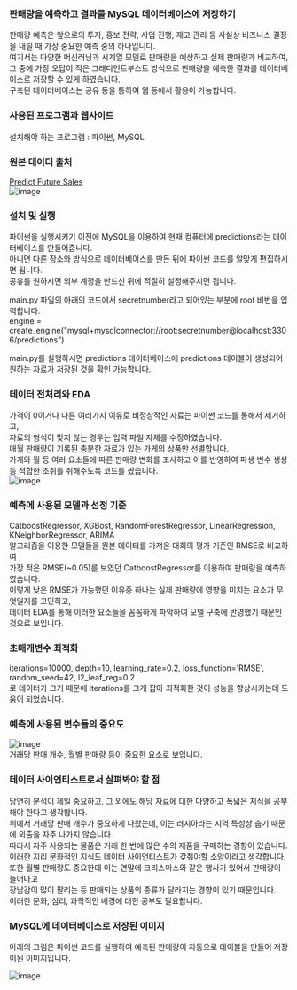 ### 판매량을 예측하고 결과를 MySQL 데이터베이스에 저장하기  

판매량 예측은 앞으로의 투자, 홍보 전략, 사업 진행, 재고 관리 등 사실상 비즈니스 결정을 내릴 때 가장 중요한 예측 중의 하나입니다.  
여기서는 다양한 머신러닝과 시계열 모델로 판매량을 예상하고 실제 판매량과 비교하여,  
그 중에 가장 오답이 적은 그래디언트부스트 방식으로 판매량을 예측한 결과를 데이터베이스로 저장할 수 있게 하였습니다.  
구축된 데이터베이스는 공유 등을 통하여 웹 등에서 활용이 가능합니다.  

  
### 사용된 프로그램과 웹사이트  
  
설치해야 하는 프로그램 : 파이썬, MySQL  

  
### 원본 데이터 출처  
  
[Predict Future Sales](https://www.kaggle.com/competitions/competitive-data-science-predict-future-sales/data)  
![image](https://github.com/SungUk/futuresales/assets/5809062/7ac7219c-6068-44bd-b61b-0d625f4089e1)  
  
  
### 설치 및 실행  
  
파이썬을 실행시키기 이전에 MySQL을 이용하여 현재 컴퓨터에 predictions라는 데이터베이스를 만들어줍니다.  
아니면 다른 장소와 방식으로 데이터베이스를 만든 뒤에 파이썬 코드를 알맞게 편집하시면 됩니다.  
공유를 원하시면 외부 계정을 만드신 뒤에 적절히 설정해주시면 됩니다.  

main.py 파일의 아래의 코드에서 secretnumber라고 되어있는 부분에 root 비번을 입력합니다.  
engine = create_engine("mysql+mysqlconnector://root:secretnumber@localhost:3306/predictions")  
  
main.py를 실행하시면 predictions 데이터베이스에 predictions 테이블이 생성되어 원하는 자료가 저장된 것을 확인 가능합니다.  
  
  
### 데이터 전처리와 EDA  

가격이 0이거나 다른 여러가지 이유로 비정상적인 자료는 파이썬 코드를 통해서 제거하고,  
자료의 형식이 맞지 않는 경우는 입력 파일 자체를 수정하였습니다.  
매월 판매량이 기록된 충분한 자료가 있는 가게의 상품만 선별합니다.  
가게와 월 등 여러 요소들에 따른 판매량 변화를 조사하고 이를 반영하여 파생 변수 생성 등 적합한 조취를 취해주도록 코드를 짰습니다.  
![image](https://github.com/SungUk/futuresales/assets/5809062/1bb5e0ed-2e8d-4fc0-9ba5-df61daab4b79)

  
### 예측에 사용된 모델과 선정 기준  

CatboostRegressor, XGBost, RandomForestRegressor, LinearRegression, KNeighborRegressor, ARIMA  
알고리즘을 이용한 모델들을 원본 데이터를 가져온 대회의 평가 기준인 RMSE로 비교하여  
가장 적은 RMSE(~0.05)를 보였던 CatboostRegressor를 이용하여 판매량을 예측하였습니다.  
이렇게 낮은 RMSE가 가능했던 이유중 하나는 실제 판매량에 영향을 미치는 요소가 무엇일지를 고민하고,  
데이터 EDA를 통해 이러한 요소들을 꼼꼼하게 파악하여 모델 구축에 반영했기 때문인 것으로 보입니다.  

  
### 초매개변수 최적화  

iterations=10000, depth=10, learning_rate=0.2, loss_function='RMSE', random_seed=42, l2_leaf_reg=0.2  
로 데이터가 크기 때문에 iterations를 크게 잡아 최적화한 것이 성능을 향상시키는데 도움이 되었습니다.  


### 예측에 사용된 변수들의 중요도  

![image](https://github.com/SungUk/futuresales/assets/5809062/63767c4f-3adb-498e-9e6d-26defcca9938)  
거래당 판매 개수, 월별 판매량 등이 중요한 요소로 보입니다.  


### 데이터 사이언티스트로서 살펴봐야 할 점  

당연히 분석이 제일 중요하고, 그 외에도 해당 자료에 대한 다양하고 폭넓은 지식을 공부해야 한다고 생각합니다.  
위에서 거래당 판매 개수가 중요하게 나왔는데, 이는 러시아라는 지역 특성상 춥기 때문에 외출을 자주 나가지 않습니다.  
따라서 자주 사용되는 물품은 거래 한 번에 많은 수의 제품을 구매하는 경향이 있습니다.  
이러한 지리 문화적인 지식도 데이터 사이언티스트가 갖춰야할 소양이라고 생각합니다.  
또한 월별 판매량도 중요한데 이는 연말에 크리스마스와 같은 행사가 있어서 판매량이 늘어나고  
장남감이 많이 팔리는 등 판매되는 상품의 종류가 달라지는 경향이 있기 때문입니다.  
이러한 문화, 심리, 과학적인 배경에 대한 공부도 필요합니다.  


### MySQL에 데이터베이스로 저장된 이미지  

아래의 그림은 파이썬 코드를 실행하여 예측된 판매량이 자동으로 테이블을 만들어 저장이된 이미지입니다.  
  
![image](https://github.com/SungUk/futuresales/assets/5809062/0ffc4e52-d682-47ae-9611-39c600c48f5d)


    

  
